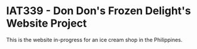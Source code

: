 <h1>IAT339 - Don Don's Frozen Delight's Website Project</h1>

<p>This is the website in-progress for an ice cream shop in the Philippines.</p>